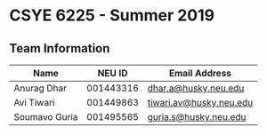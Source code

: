 # CSYE 6225 - Summer 2019

## Team Information

| Name | NEU ID | Email Address |
| --- | --- | --- |
|Anurag Dhar |001443316 | dhar.a@husky.neu.edu|
|Avi Tiwari | 001449863| tiwari.av@husky.neu.edu|
|Soumavo Guria |001495565 |guria.s@husky.neu.edu |


